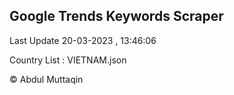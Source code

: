 

## Google Trends Keywords Scraper 
 
Last Update 20-03-2023 , 13:46:06

Country List :
VIETNAM.json



© Abdul Muttaqin 
